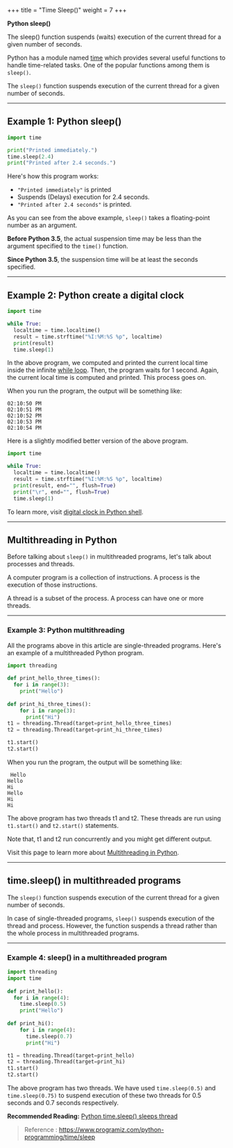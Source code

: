 +++
title = "Time Sleep()"
weight = 7
+++

**Python sleep()**

The sleep() function suspends (waits) execution of the current thread for a given number of seconds.

Python has a module named  [time](https://www.programiz.com/python-programming/time "Python time Module")  which provides several useful functions to handle time-related tasks. One of the popular functions among them is  `sleep()`.

The  `sleep()`  function suspends execution of the current thread for a given number of seconds.

----------

## Example 1: Python sleep()

```py
import time

print("Printed immediately.")
time.sleep(2.4)
print("Printed after 2.4 seconds.")
```

Here's how this program works:

-   `"Printed immediately"`  is printed
-   Suspends (Delays) execution for 2.4 seconds.
-   `"Printed after 2.4 seconds"`  is printed.

As you can see from the above example,  `sleep()`  takes a floating-point number as an argument.

**Before Python 3.5**, the actual suspension time may be less than the argument specified to the  `time()`  function.

**Since Python 3.5**, the suspension time will be at least the seconds specified.

----------

## Example 2: Python create a digital clock

```py
import time

while True:
  localtime = time.localtime()
  result = time.strftime("%I:%M:%S %p", localtime)
  print(result)
  time.sleep(1)
```

In the above program, we computed and printed the current local time inside the infinite [while loop](https://www.programiz.com/python-programming/while-loop). Then, the program waits for 1 second. Again, the current local time is computed and printed. This process goes on.

When you run the program, the output will be something like:
```
02:10:50 PM
02:10:51 PM
02:10:52 PM
02:10:53 PM
02:10:54 PM
```


Here is a slightly modified better version of the above program.

```py
import time

while True:
  localtime = time.localtime()
  result = time.strftime("%I:%M:%S %p", localtime)
  print(result, end="", flush=True)
  print("\r", end="", flush=True)
  time.sleep(1)
```

To learn more, visit  [digital clock in Python shell](https://stackoverflow.com/questions/37515587/run-a-basic-digital-clock-in-the-python-shell).

----------

## Multithreading in Python

Before talking about  `sleep()`  in multithreaded programs, let's talk about processes and threads.

A computer program is a collection of instructions. A process is the execution of those instructions.

A thread is a subset of the process. A process can have one or more threads.

----------

### Example 3: Python multithreading

All the programs above in this article are single-threaded programs. Here's an example of a multithreaded Python program.

```py
import threading 
  
def print_hello_three_times():
  for i in range(3):
    print("Hello")
  
def print_hi_three_times(): 
    for i in range(3): 
      print("Hi") 
t1 = threading.Thread(target=print_hello_three_times)  
t2 = threading.Thread(target=print_hi_three_times)  

t1.start()
t2.start()
```

When you run the program, the output will be something like:
```
 Hello
Hello
Hi
Hello
Hi
Hi 
```
The above program has two threads  t1  and  t2. These threads are run using  `t1.start()`  and  `t2.start()`  statements.

Note that,  t1  and  t2  run concurrently and you might get different output.

Visit this page to learn more about  [Multithreading in Python](https://stackoverflow.com/questions/2846653/how-to-use-threading-in-python).

----------

## time.sleep() in multithreaded programs

The  `sleep()`  function suspends execution of the current thread for a given number of seconds.

In case of single-threaded programs,  `sleep()`  suspends execution of the thread and process. However, the function suspends a thread rather than the whole process in multithreaded programs.

----------

### Example 4: sleep() in a multithreaded program

```py
import threading 
import time
  
def print_hello():
  for i in range(4):
    time.sleep(0.5)
    print("Hello")
  
def print_hi(): 
    for i in range(4): 
      time.sleep(0.7)
      print("Hi") 

t1 = threading.Thread(target=print_hello)  
t2 = threading.Thread(target=print_hi)  
t1.start()
t2.start()
```

The above program has two threads. We have used  `time.sleep(0.5)`  and  `time.sleep(0.75)`  to suspend execution of these two threads for 0.5 seconds and 0.7 seconds respectively.

**Recommended Reading:**  [Python time.sleep() sleeps thread](https://stackoverflow.com/questions/92928/time-sleep-sleeps-thread-or-process)

> Reference : https://www.programiz.com/python-programming/time/sleep